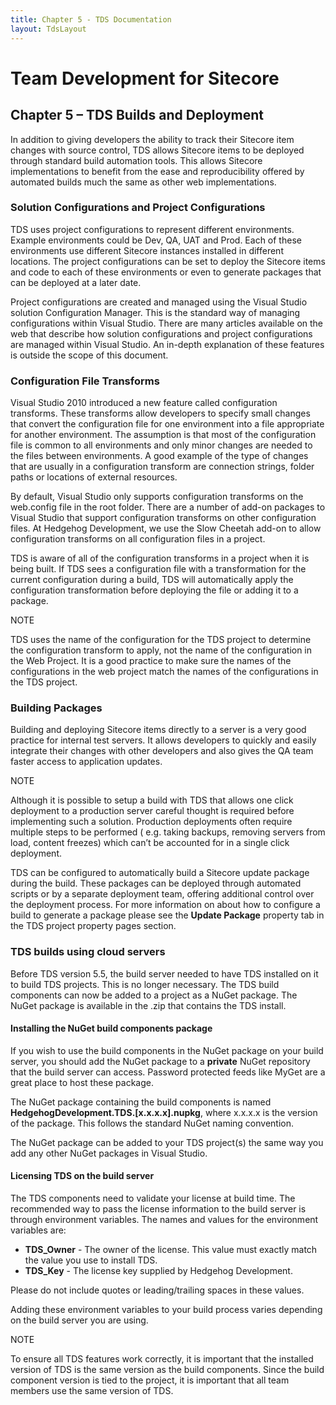 ```yaml
---
title: Chapter 5 - TDS Documentation
layout: TdsLayout
---
```

# Team Development for Sitecore 

## Chapter 5 – TDS Builds and Deployment

In addition to giving developers the ability to track their Sitecore item changes with source control, TDS allows Sitecore items to be deployed through standard build automation tools. This allows Sitecore implementations to benefit from the ease and reproducibility offered by automated builds much the same as other web implementations.

### Solution Configurations and Project Configurations

TDS uses project configurations to represent different environments. Example environments could be Dev, QA, UAT and Prod. Each of these environments use different Sitecore instances installed in different locations. The project configurations can be set to deploy the Sitecore items and code to each of these environments or even to generate packages that can be deployed at a later date.

Project configurations are created and managed using the Visual Studio solution Configuration Manager. This is the standard way of managing configurations within Visual Studio. There are many articles available on the web that describe how solution configurations and project configurations are managed within Visual Studio. An in-depth explanation of these features is outside the scope of this document.

### Configuration File Transforms

Visual Studio 2010 introduced a new feature called configuration transforms. These transforms allow developers to specify small changes that convert the configuration file for one environment into a file appropriate for another environment. The assumption is that most of the configuration file is common to all environments and only minor changes are needed to the files between environments. A good example of the type of changes that are usually in a configuration transform are connection strings, folder paths or locations of external resources.

By default, Visual Studio only supports configuration transforms on the web.config file in the root folder. There are a number of add-on packages to Visual Studio that support configuration transforms on other configuration files. At Hedgehog Development, we use the Slow Cheetah add-on to allow configuration transforms on all configuration files in a project.

TDS is aware of all of the configuration transforms in a project when it is being built. If TDS sees a configuration file with a transformation for the current configuration during a build, TDS will automatically apply the configuration transformation before deploying the file or adding it to a package.

<div class="panel">
 <div class="panel-header bg-lightBlue fg-white">
 NOTE
 </div>
 <div class="panel-content">

TDS uses the name of the configuration for the TDS project to determine the configuration transform to apply, not the name of the configuration in the Web Project. It is a good practice to make sure the names of the configurations in the web project match the names of the configurations in the TDS project.
</div>
</div>

### Building Packages

Building and deploying Sitecore items directly to a server is a very good practice for internal test servers. It allows developers to quickly and easily integrate their changes with other developers and also gives the QA team faster access to application updates. 

<div class="panel">
 <div class="panel-header bg-lightBlue fg-white">
 NOTE
 </div>
 <div class="panel-content">


Although it is possible to setup a build with TDS that allows one click deployment to a production server careful thought is required before implementing such a solution. Production deployments often require multiple steps to be performed ( e.g. taking backups, removing servers from load, content freezes) which can’t be accounted for in a single click deployment.
</div>
</div>

TDS can be configured to automatically build a Sitecore update package during the build. These packages can be deployed through automated scripts or by a separate deployment team, offering additional control over the deployment process. For more information on about how to configure a build to generate a package please see the **Update Package** property tab in the TDS project property pages section.

### TDS builds using cloud servers

Before TDS version 5.5, the build server needed to have TDS installed on it to build TDS projects. This is no longer necessary. The TDS build components can now be added to a project as a NuGet package. The NuGet package is available in the .zip that contains the TDS install. 

#### Installing the NuGet build components package

If you wish to use the build components in the NuGet package on your build server, you should add the NuGet package to a **private** NuGet repository that the build server can access. Password protected feeds like MyGet are a great place to host these package.

The NuGet package containing the build components is named **HedgehogDevelopment.TDS.[x.x.x.x].nupkg**, where x.x.x.x is the version of the package. This follows the standard NuGet naming convention.

The NuGet package can be added to your TDS project(s) the same way you add any other NuGet packages in Visual Studio.

#### Licensing TDS on the build server ###

The TDS components need to validate your license at build time. The recommended way to pass the license information to the build server is through environment variables. The names and values for the environment variables are: 

-  **TDS_Owner** - The owner of the license. This value must exactly match the value you use to install TDS.
-  **TDS_Key** - The license key supplied by Hedgehog Development.

Please do not include quotes or leading/trailing spaces in these values.

Adding these environment variables to your build process varies depending on the build server you are using.

<div class="panel">
 <div class="panel-header bg-lightBlue fg-white">
 NOTE
 </div>
 <div class="panel-content">

To ensure all TDS features work correctly, it is important that the installed version of TDS is the same version as the build components. Since the build component version is tied to the project, it is important that all team members use the same version of TDS.